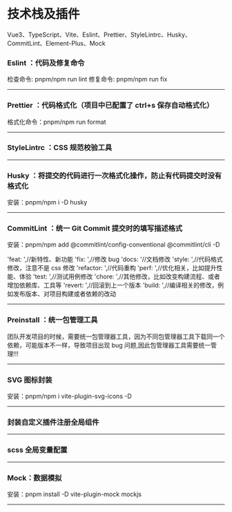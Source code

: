 # 技术栈及插件

Vue3、TypeScript、Vite、Eslint、Prettier、StyleLintrc、Husky、CommitLint、Element-Plus、Mock

### Eslint ：代码及修复命令

检查命令: pnpm/npm run lint
修复命令: pnpm/npm run fix

---

### Prettier ：代码格式化（项目中已配置了 ctrl+s 保存自动格式化）

格式化命令：pnpm/npm run format

---

### StyleLintrc ：CSS 规范校验工具

---

### Husky ：将提交的代码进行一次格式化操作，防止有代码提交时没有格式化

安装：pnpm/npm i -D husky

---

### CommitLint ：统一 Git Commit 提交时的填写描述格式

安装：pnpm/npm add @commitlint/config-conventional @commitlint/cli -D

'feat: ',//新特性、新功能
'fix: ',//修改 bug
'docs: '//文档修改
'style: ',//代码格式修改，注意不是 css 修改
'refactor: ',//代码重构
'perf: ',//优化相关，比如提升性能、体验
'test: ',//测试用例修改
'chore: ',//其他修改，比如改变构建流程、或者增加依赖库、工具等
'revert: ',//回滚到上一个版本
'build: ',//编译相关的修改，例如发布版本、对项目构建或者依赖的改动

---

### Preinstall ：统一包管理工具

团队开发项目的时候，需要统一包管理器工具，因为不同包管理器工具下载同一个依赖，可能版本不一样，导致项目出现 bug 问题,因此包管理器工具需要统一管理!!!

---

### SVG 图标封装

安装：pnpm/npm i vite-plugin-svg-icons -D

---

### 封装自定义插件注册全局组件

---

### scss 全局变量配置

---

### Mock：数据模拟

安装：pnpm install -D vite-plugin-mock mockjs

---
